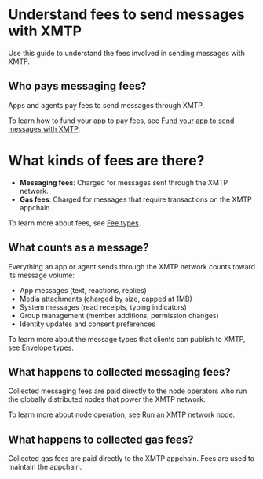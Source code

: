 # Understand fees to send messages with XMTP

Use this guide to understand the fees involved in sending messages with XMTP.

## Who pays messaging fees?

Apps and agents pay fees to send messages through XMTP.

To learn how to fund your app to pay fees, see [Fund your app to send messages with XMTP](/fund-apps/fund-your-app).

# What kinds of fees are there?

- **Messaging fees**: Charged for messages sent through the XMTP network.
- **Gas fees**: Charged for messages that require transactions on the XMTP appchain.

To learn more about fees, see [Fee types](/fund-apps/calculate-costs#fee-types).

## What counts as a message?

Everything an app or agent sends through the XMTP network counts toward its message volume:

- App messages (text, reactions, replies)
- Media attachments (charged by size, capped at 1MB)
- System messages (read receipts, typing indicators)
- Group management (member additions, permission changes)
- Identity updates and consent preferences

To learn more about the message types that clients can publish to XMTP, see [Envelope types](/protocol/envelope-types).

## What happens to collected messaging fees?

Collected messaging fees are paid directly to the node operators who run the globally distributed nodes that power the XMTP network.

To learn more about node operation, see [Run an XMTP network node](/network/run-a-node).

## What happens to collected gas fees?

Collected gas fees are paid directly to the XMTP appchain. Fees are used to maintain the appchain.
